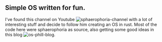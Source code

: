 ## Simple OS written for fun.

I've found this channel on Youtube ![sphaerophoria-channel](https://youtube.com/@sphaerophoria ) with a lot of interesting stuff and decide to follow him creating an OS in rust. Most of the code here were sphaerophoria as source, also getting some good ideas in this blog ![os-phill-blog](https://os.phil-opp.com/vga-text-mode/).


